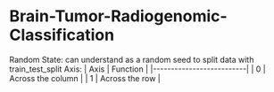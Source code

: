 # Brain-Tumor-Radiogenomic-Classification
Random State: can understand as a random seed to split data with train_test_split
Axis:
     | Axis |      Function     |
     |--------------------------|
     |   0  | Across the column |
     |   1  | Across the row    |
